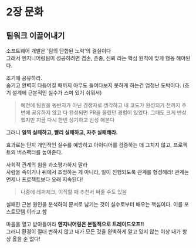 # 2장 문화

## 팀워크 이끌어내기
소프트웨어 개발은 '팀의 단합된 노력'의 결실이다   
그래서 엔지니어링팀이 성공하려면 겸손, 존중, 신뢰 라는 핵심 원칙에 맞게 행동 해야된다.

조기에 공유하라.   
숨기고 완벽히 다듬어질 때까지 아무도 들여다보지 못하게 하는건 엄청난 도박이다. (초기 설계에 근본적인 실수가 스며 있기 쉬워서)

> 예전에 팀원을 동반자가 아닌 경쟁자로 생각하고 내 코드가 완성되기 전까지 주변에 공유하지 않고 다 완성되면 PR을 올렸던 경험이 있었다.
> 그때도 크게 반성했지만 지금 다시 한번 상기하고 반성 해본다

그러니 **일찍 실패하고, 빨리 실패하고, 자주 실패해라.**

효과로는 단지 개인적인 실수를 예방하고 아이디어를 검증하는 데 그치지 않고, 프로젝트의 버스팩터를 높여준다.

사회적 관계의 힘을 과소평가하지 말라   
사람을 속이거나 뒤에서 조정하는 게 아니라, 일이 진행되도록 관계를 형성해라! 관계는 언제나 프로젝트보다 오래 지속된다!
> 나중에 레퍼체크, 이직할 때 추천서 써줄 수도 있음

실패한 근본 원인을 분석하여 문서로 남기는 것이 실수로부터 배우는 핵심이다. 이를 포스트모템 이라고 함

마음을 열고 받아들여라
**엔지니어링은 본질적으로 트레이드오프!!**   
그러니 환경이 절대 변하지 않고 내가 모든 것을 완벽하게 알고 있지 않는 이상 내가 항상 옳을 순 없다!   
